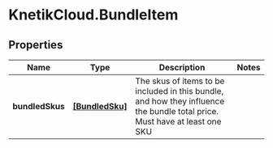 # KnetikCloud.BundleItem

## Properties
Name | Type | Description | Notes
------------ | ------------- | ------------- | -------------
**bundledSkus** | [**[BundledSku]**](BundledSku.md) | The skus of items to be included in this bundle, and how they influence the bundle total price.  Must have at least one SKU | 


